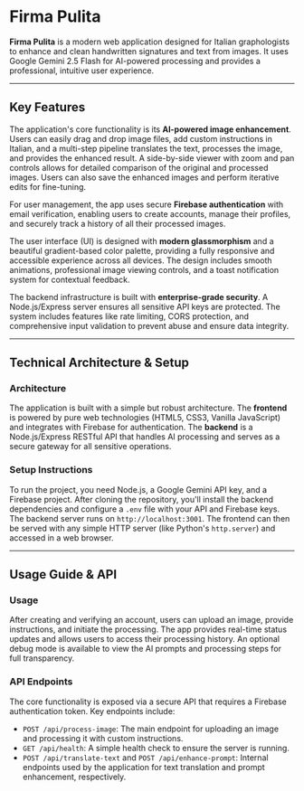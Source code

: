 # Firma Pulita

**Firma Pulita** is a modern web application designed for Italian graphologists to enhance and clean handwritten signatures and text from images.  It uses Google Gemini 2.5 Flash for AI-powered processing and provides a professional, intuitive user experience.

---

## Key Features

The application's core functionality is its **AI-powered image enhancement**. Users can easily drag and drop image files, add custom instructions in Italian, and a multi-step pipeline translates the text, processes the image, and provides the enhanced result. A side-by-side viewer with zoom and pan controls allows for detailed comparison of the original and processed images. Users can also save the enhanced images and perform iterative edits for fine-tuning.

For user management, the app uses secure **Firebase authentication** with email verification, enabling users to create accounts, manage their profiles, and securely track a history of all their processed images.

The user interface (UI) is designed with **modern glassmorphism** and a beautiful gradient-based color palette, providing a fully responsive and accessible experience across all devices. The design includes smooth animations, professional image viewing controls, and a toast notification system for contextual feedback.

The backend infrastructure is built with **enterprise-grade security**. A Node.js/Express server ensures all sensitive API keys are protected. The system includes features like rate limiting, CORS protection, and comprehensive input validation to prevent abuse and ensure data integrity.

---

## Technical Architecture & Setup

### Architecture

The application is built with a simple but robust architecture. The **frontend** is powered by pure web technologies (HTML5, CSS3, Vanilla JavaScript) and integrates with Firebase for authentication. The **backend** is a Node.js/Express RESTful API that handles AI processing and serves as a secure gateway for all sensitive operations.

### Setup Instructions

To run the project, you need Node.js, a Google Gemini API key, and a Firebase project. After cloning the repository, you'll install the backend dependencies and configure a `.env` file with your API and Firebase keys. The backend server runs on `http://localhost:3001`. The frontend can then be served with any simple HTTP server (like Python's `http.server`) and accessed in a web browser.

---

## Usage Guide & API

### Usage

After creating and verifying an account, users can upload an image, provide instructions, and initiate the processing. The app provides real-time status updates and allows users to access their processing history. An optional debug mode is available to view the AI prompts and processing steps for full transparency.

### API Endpoints

The core functionality is exposed via a secure API that requires a Firebase authentication token. Key endpoints include:

-   `POST /api/process-image`: The main endpoint for uploading an image and processing it with custom instructions.
-   `GET /api/health`: A simple health check to ensure the server is running.
-   `POST /api/translate-text` and `POST /api/enhance-prompt`: Internal endpoints used by the application for text translation and prompt enhancement, respectively.
